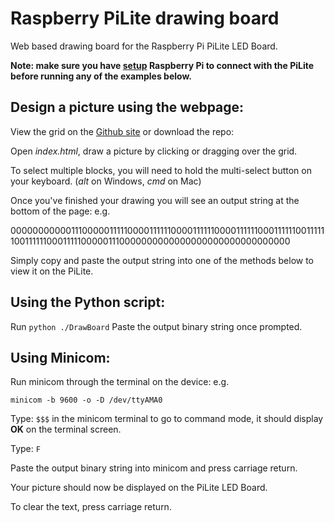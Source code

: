 # Raspberry PiLite drawing board

Web based drawing board for the Raspberry Pi PiLite LED Board.

**Note: make sure you have [setup](http://openmicros.org/index.php/articles/94-ciseco-product-documentation/raspberry-pi/283-setting-up-my-raspberry-pi) Raspberry Pi to connect with the PiLite before running any of the examples below.**

## Design a picture using the webpage:

View the grid on the [Github site](http://cameronoxley.github.io/pilite-drawing-board/) or download the repo:

Open *index.html*, draw a picture by clicking or dragging over the grid.

To select multiple blocks, you will need to hold the multi-select button on your keyboard. (*alt* on Windows, *cmd* on Mac)

Once you've finished your drawing you will see an output string at the bottom of the page: e.g.

000000000001110000011111000011111100001111110000111111000111111001111110011111100011111000001110000000000000000000000000000000

Simply copy and paste the output string into one of the methods below to view it on the PiLite.

## Using the Python script:

Run `python ./DrawBoard`
Paste the output binary string once prompted.

## Using Minicom:

Run minicom through the terminal on the device: e.g.

`minicom -b 9600 -o -D /dev/ttyAMA0`

Type: `$$$` in the minicom terminal to go to command mode, it should display **OK** on the terminal screen.

Type: `F`

Paste the output binary string into minicom and press carriage return.

Your picture should now be displayed on the PiLite LED Board.

To clear the text, press carriage return.
